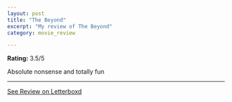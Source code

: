 ```yaml
---
layout: post
title: "The Beyond"
excerpt: "My review of The Beyond"
category: movie_review

---
```


**Rating:** 3.5/5

Absolute nonsense and totally fun

<hr>

[See Review on Letterboxd](https://boxd.it/1sSsRF)
